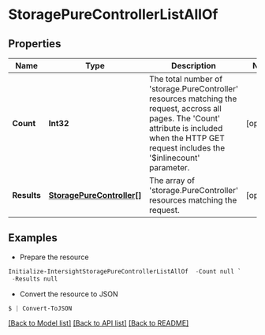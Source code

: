 # StoragePureControllerListAllOf
## Properties

Name | Type | Description | Notes
------------ | ------------- | ------------- | -------------
**Count** | **Int32** | The total number of &#39;storage.PureController&#39; resources matching the request, accross all pages. The &#39;Count&#39; attribute is included when the HTTP GET request includes the &#39;$inlinecount&#39; parameter. | [optional] 
**Results** | [**StoragePureController[]**](StoragePureController.md) | The array of &#39;storage.PureController&#39; resources matching the request. | [optional] 

## Examples

- Prepare the resource
```powershell
Initialize-IntersightStoragePureControllerListAllOf  -Count null `
 -Results null
```

- Convert the resource to JSON
```powershell
$ | Convert-ToJSON
```

[[Back to Model list]](../README.md#documentation-for-models) [[Back to API list]](../README.md#documentation-for-api-endpoints) [[Back to README]](../README.md)

